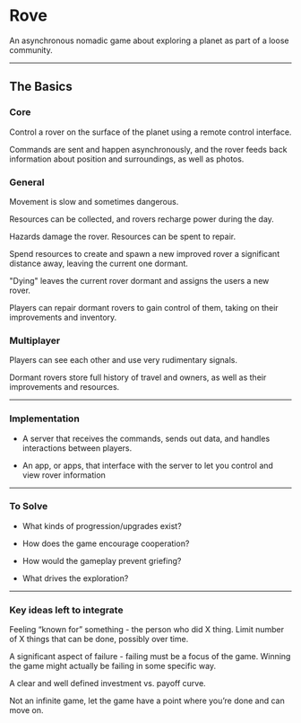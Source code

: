 Rove
=====

An asynchronous nomadic game about exploring a planet as part of a loose community.

-------------------------------------------

## The Basics

### Core

Control a rover on the surface of the planet using a remote control interface.

Commands are sent and happen asynchronously, and the rover feeds back information about position and surroundings, as well as photos.

### General

Movement is slow and sometimes dangerous.

Resources can be collected, and rovers recharge power during the day.

Hazards damage the rover. Resources can be spent to repair.

Spend resources to create and spawn a new improved rover a significant distance away, leaving the current one dormant.

"Dying" leaves the current rover dormant and assigns the users a new rover.

Players can repair dormant rovers to gain control of them, taking on their improvements and inventory.

### Multiplayer

Players can see each other and use very rudimentary signals.

Dormant rovers store full history of travel and owners, as well as their improvements and resources.

-------------------------------------------

### Implementation

* A server that receives the commands, sends out data, and handles interactions between players.

* An app, or apps, that interface with the server to let you control and view rover information

-------------------------------------------

### To Solve

* What kinds of progression/upgrades exist?

* How does the game encourage cooperation?

* How would the gameplay prevent griefing?

* What drives the exploration?

-------------------------------------------

### Key ideas left to integrate

Feeling “known for” something -  the person who did X thing. Limit number of  X things that can be done, possibly over time.

A significant aspect of failure - failing must be a focus of the game. Winning the game might actually be failing in some specific way.

A clear and well  defined investment vs. payoff curve.

Not an infinite game, let the game have a point where you’re done and can move on.

